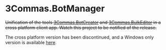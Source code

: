 # 3Commas.BotManager
~~Unification of the tools [3Commas.BotCreator](https://github.com/MarcDrexler/3Commas.BotCreator) and [3Commas.BulkEditor](https://github.com/MarcDrexler/3Commas.BulkEditor) in a cross platform client app.
Watch this project to be notified of the release.~~

The cross platform version has been discontinued, and a Windows only version is available [here](http://marc-drexler.de/bot-manager).
